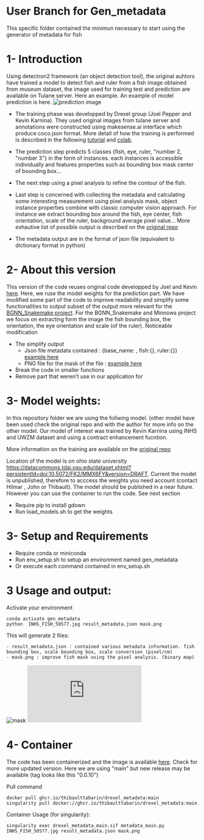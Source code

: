 # User Branch for Gen_metadata
This specific folder contained the minimun necessary to start using the generator of metadata for fish

# 1- Introduction

Using detectron2 framework (an object detection tool), the original auhtors have trained a model to detect fish and ruler from a fish image obtained from museum dataset, the image used for training test and prediction are available on Tulane server. Here an example. An example of model prediction is here. 
![prediction image](https://github.com/thibaulttabarin/drexel_metadata/blob/main/gen_metadata_mini/image_test/prediction_50577.jpg)

- The training phase was developped by Drexel group (Joel Pepper and Kevin Karnina). They used original images from tulane server and annotations were constructed using makesense.ai interface which produce coco.json format. More detail of how the training is performed is described in the following [tutorial](https://detectron2.readthedocs.io/en/latest/tutorials/getting_started.html) and [colab](https://colab.research.google.com/drive/16jcaJoc6bCFAQ96jDe2HwtXj7BMD_-m5).
    
- The prediction step predicts 5 classes {fish, eye, ruler, "number 2, "number 3"} in the form of instances. each instances is accessible individually and features properties such as bounding box mask center of bounding box... 
    
- The next step using a pixel analysis to refine the contour of the fish.
- Last step is concerned with collecting the metadata and calculating some interesting measurement using pixel analysis mask, object instance properties combine with classic computer vision approach. For instance we extract bounding box around the fish, eye center, fish orientation, scale of the ruler, background average pixel value... More exhautive list of possible output is described on the [original repo](https://github.com/hdr-bgnn/drexel_metadata)

- The metadata output are in the format of json file (equivalent to dictionary format in python)

# 2- About this version

This version of the code reuses original code developped by Joel and Kevin [here](https://github.com/hdr-bgnn/drexel_metadata). Here, we ruse the model weights for the prediction part. We have modified some part of the code to improve readability and simplify some functionalities to output subset of the output more relevant for the [BGNN_Snakemake project](https://github.com/hdr-bgnn/BGNN_Snakemake). For the BGNN_Snakemake and Minnows project we focus on extracting form the image the fish bounding box, the orientation, the eye orientation and scale (of the ruler). Noticeable modification
+ The simplify output
    - Json file metadata contained : {base_name: , fish:{}, ruler:{}} [example here]()
    - PNG file for the mask of the file : [example here]()
+ Break the code in smaller functions
+ Remove part that weren't use in our application for 


# 3- Model weights: 

In this repository folder we are using the follwing model. (other model have been used check the original repo and with the author for more info on the other model.  Our model of interest was trained by Kevin Karnina using INHS and UWZM dataset and using a contract enhancement fucntion.

More information on the training are available on the [original repo](https://github.com/hdr-bgnn/drexel_metadata)

Location of the model is on ohio state university https://datacommons.tdai.osu.edu/dataset.xhtml?persistentId=doi:10.5072/FK2/MMX6FY&version=DRAFT. Current the model is unpublished, therefore to acccess the weights you need account (contact Hilmar , John or Thibault). The model should be published in a near future. However you can use the container to run the code. See next section
   - Require pip to install gdown
   - Run load_models.sh to get the weights
   
# 3- Setup and Requirements

   - Require conda or miniconda
   - Run env_setup.sh to setup an environment named gen_metadata
   - Or execute each command contained in env_setup.sh
   
# 3 Usage and output: 

Activate your environment  
```
conda activate gen_metadata
python  INHS_FISH_50577.jpg result_metadata.json mask.png
```

This will generate 2 files:

    - result_metadata.json : contained various metadata information. fish bounding box, scale bounding box, scale conversion (pixel/cm)
    - mask.png : improve fish mask using the pixel analysis. (binary map)

![mask](https://github.com/thibaulttabarin/drexel_metadata/blob/main/gen_metadata_mini/image_test/mask_50577.png)
![Metadata](https://github.com/thibaulttabarin/drexel_metadata/blob/main/gen_metadata_mini/image_test/metadata_50577.json)
 
# 4- Container

The code has been containerized and the image is available [here](https://github.com/thibaulttabarin/drexel_metadata/pkgs/container/drexel_metadata). Check for more updated version. Here we are using "main" but new release may be available (tag looks like this "0.0.10")

Pull command
```
docker pull ghcr.io/thibaulttabarin/drexel_metadata:main
singularity pull docker://ghcr.io/thibaulttabarin/drexel_metadata:main
```

Container Usage (for singularity):
```
singularity exec drexel_metadata_main.sif metadata_main.py INHS_FISH_50577.jpg result_metadata.json mask.png
``` 
